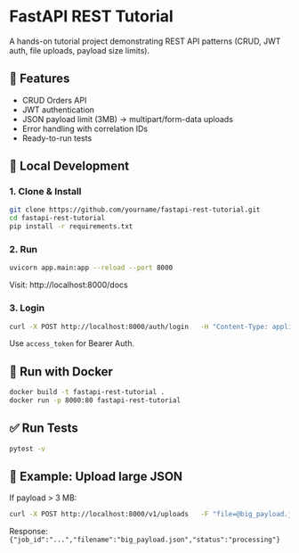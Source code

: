 # FastAPI REST Tutorial

A hands-on tutorial project demonstrating REST API patterns (CRUD, JWT auth, file uploads, payload size limits).

## 🚀 Features
- CRUD Orders API
- JWT authentication
- JSON payload limit (3MB) → multipart/form-data uploads
- Error handling with correlation IDs
- Ready-to-run tests

## 🔧 Local Development

### 1. Clone & Install
```bash
git clone https://github.com/yourname/fastapi-rest-tutorial.git
cd fastapi-rest-tutorial
pip install -r requirements.txt
```

### 2. Run
```bash
uvicorn app.main:app --reload --port 8000
```
Visit: http://localhost:8000/docs

### 3. Login
```bash
curl -X POST http://localhost:8000/auth/login   -H "Content-Type: application/json"   -d '{"username":"admin","password":"secret"}'
```

Use `access_token` for Bearer Auth.

## 🐳 Run with Docker
```bash
docker build -t fastapi-rest-tutorial .
docker run -p 8000:80 fastapi-rest-tutorial
```

## ✅ Run Tests
```bash
pytest -v
```

## 📂 Example: Upload large JSON
If payload > 3 MB:
```bash
curl -X POST http://localhost:8000/v1/uploads   -F "file=@big_payload.json"
```
Response: `{"job_id":"...","filename":"big_payload.json","status":"processing"}`
